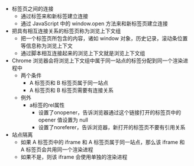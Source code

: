 - 标签页之间的连接
	- 通过标签来和新标签建立连接
	- 通过 JavaScript 中的 window.open 方法来和新标签页建立连接
- 把具有相互连接关系的标签页称为浏览上下文组
	- 把一个标签页所包含的内容，诸如 window 对象，历史记录，滚动条位置等信息称为浏览上下文
	- 通过脚本相互连接起来的浏览上下文就是浏览上下文组
- Chrome 浏览器会将浏览上下文组中属于同一站点的标签分配到同一个渲染进程中
	- 两个条件
		- A 标签页和 B 标签页属于同一站点
		- A 标签页和 B 标签页需要有连接关系
	- 例外
		- a标签的rel属性
			- 设置了onopener，告诉浏览器通过这个链接打开的标签页中的 opener 值设置为 null
			- 设置了noreferer，告诉浏览器，新打开的标签页不要有引用关系
- 站点隔离
	- 如果 A 标签页中的 iframe 和 A 标签页属于同一站点，那么该 iframe 和 A 标签页会共用同一个渲染进程
	- 如果不是，则该 iframe 会使用单独的渲染进程